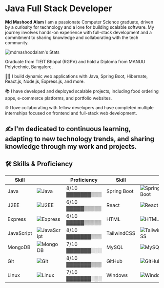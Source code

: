 # Java Full Stack Developer

**Md Mashood Alam**
I am a passionate Computer Science graduate, driven by a curiosity for technology and a love for building scalable software. My journey involves hands-on experience with full-stack development and a commitment to sharing knowledge and collaborating with the tech community.

![mdmashoodalam's Stats](https://github-readme-stats.vercel.app/api?username=mdmashoodalam&theme=vue-dark&show_icons=true&hide_border=true&count_private=true)


Graduate from TIEIT Bhopal (RGPV) and hold a Diploma from MANUU Polytechnic, Bangalore.

👨‍💻 I build dynamic web applications with Java, Spring Boot, Hibernate, React.js, Node.js, Express.js, and more.

📚 I have developed and deployed scalable projects, including food ordering apps, e-commerce platforms, and portfolio websites.

🌐 I love collaborating with fellow developers and have completed multiple internships focused on frontend and full-stack web development.

✍️ I'm dedicated to continuous learning, adapting to new technology trends, and sharing knowledge through my work and projects.
---
## 🛠️ Skills & Proficiency

| Skill       |                                                                      | Proficiency           | Skill       |                                                                       | Proficiency           | Skill       |                                                                   | Proficiency           |
|-------------|----------------------------------------------------------------------|----------------------|-------------|----------------------------------------------------------------------|----------------------|-------------|------------------------------------------------------------------|----------------------|
| Java        | ![Java](https://skillicons.dev/icons?i=java)                        | 8/10 ▓▓▓▓▓▓▓▒▒▒      | Spring Boot | ![Spring Boot](https://skillicons.dev/icons?i=spring)                | 7/10 ▓▓▓▓▓▓▓░░░      | Hibernate   | ![Hibernate](https://skillicons.dev/icons?i=hibernate)            | 7/10 ▓▓▓▓▓▓▓░░░      |
| J2EE        | ![J2EE](https://img.shields.io/badge/J2EE-important?logo=oracle)    | 6/10 ▓▓▓▓▓▒▒▒▒▒      | React       | ![React](https://skillicons.dev/icons?i=react)                      | 8/10 ▓▓▓▓▓▓▓▓▒▒      | Node.js    | ![Node.js](https://skillicons.dev/icons?i=nodejs)                  | 6/10 ▓▓▓▓▓▒▒▒▒▒      |
| Express     | ![Express](https://skillicons.dev/icons?i=express)                   | 6/10 ▓▓▓▓▓▒▒▒▒▒      | HTML        | ![HTML](https://skillicons.dev/icons?i=html)                        | 9/10 ▓▓▓▓▓▓▓▓▓▒      | CSS        | ![CSS](https://skillicons.dev/icons?i=css)                        | 8/10 ▓▓▓▓▓▓▓▒▒▒      |
| JavaScript  | ![JavaScript](https://skillicons.dev/icons?i=javascript)             | 8/10 ▓▓▓▓▓▓▓▒▒▒      | TailwindCSS | ![TailwindCSS](https://skillicons.dev/icons?i=tailwindcss)          | 7/10 ▓▓▓▓▓▓▓░░░      | Bootstrap  | ![Bootstrap](https://skillicons.dev/icons?i=bootstrap)            | 7/10 ▓▓▓▓▓▓▓░░░      |
| MongoDB     | ![MongoDB](https://skillicons.dev/icons?i=mongodb)                   | 7/10 ▓▓▓▓▓▓▓░░░      | MySQL       | ![MySQL](https://skillicons.dev/icons?i=mysql)                      | 7/10 ▓▓▓▓▓▓▓░░░      | PostgreSQL | ![PostgreSQL](https://skillicons.dev/icons?i=postgresql)          | 6/10 ▓▓▓▓▓▒▒▒▒▒      |
| Git         | ![Git](https://skillicons.dev/icons?i=git)                          | 8/10 ▓▓▓▓▓▓▓▒▒▒      | GitHub      | ![GitHub](https://skillicons.dev/icons?i=github)                    | 8/10 ▓▓▓▓▓▓▓▒▒▒      | Firebase   | ![Firebase](https://skillicons.dev/icons?i=firebase)              | 6/10 ▓▓▓▓▓▒▒▒▒▒      |
| Linux       | ![Linux](https://skillicons.dev/icons?i=linux)                      | 7/10 ▓▓▓▓▓▓▓░░░      | Windows     | ![Windows](https://skillicons.dev/icons?i=windows)                  | 10/10 ▓▓▓▓▓▓▓▓▓▓     | Maven      | ![Maven](https://img.shields.io/badge/Maven-red?logo=apachemaven) | 7/10 ▓▓▓▓▓▓▓░░░      |

